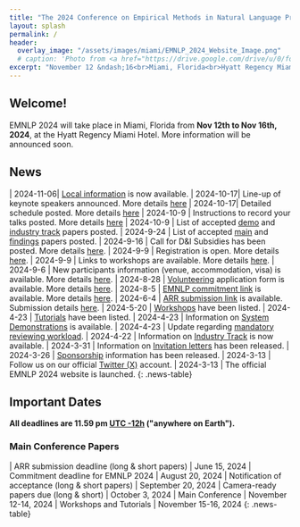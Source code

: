 ```yaml
---
title: "The 2024 Conference on Empirical Methods in Natural Language Processing"
layout: splash
permalink: /
header:
  overlay_image: "/assets/images/miami/EMNLP_2024_Website_Image.png"
  # caption: 'Photo from <a href="https://drive.google.com/drive/u/0/folders/10XXSEjTNDmrwU0tqL58la1n3YlE-g4V8">EMNLP 2024 Website Image.png</a> '
excerpt: "November 12 &ndash;16<br>Miami, Florida<br>Hyatt Regency Miami Hotel"
---
```


## Welcome!
EMNLP 2024 will take place in Miami, Florida from **Nov 12th to Nov 16th, 2024**, at the Hyatt Regency Miami Hotel. More information will be announced soon.


## News
<style>
.news-table { font-size: .9em; table-layout: fixed; }
.news-table tr td:nth-child(1) { font-weight: bold; width: 10em; }
</style>
| 2024-11-06| [Local information](https://docs.google.com/document/d/1VuQIOj0a19D1eBzLSnzZbCFsPVvwu4zCQzHUdLvj7HQ/edit?tab=t.0#heading=h.41vfahy7mi7u) is now available.
| 2024-10-17| Line-up of keynote speakers announced. More details [here](/program/keynotes)
| 2024-10-17| Detailed schedule posted. More details [here](/program) 
| 2024-10-9 | Instructions to record your talks posted. More details [here](/participants)
| 2024-10-9 | List of accepted [demo](/program/demo) and [industry track](/program/industry) papers posted. 
| 2024-9-24 | List of accepted [main](/program/accepted_main_conference) and [findings](/program/accepted_findings) papers posted. 
| 2024-9-16 | Call for D&I Subsidies has been posted. More details [here](/calls/subsidies).
| 2024-9-9 | Registration is open. More details [here](/registration).
| 2024-9-9 | Links to workshops are available. More details [here](/program/workshops).
| 2024-9-6 | New participants information (venue, accommodation, visa) is available. More details [here](/participants).
| 2024-8-28 | [Volunteering](https://forms.gle/2kVSJGP6NLuXMgnv7) application form is available. More details [here](/volunteers).
| 2024-8-5 | [EMNLP commitment link](https://openreview.net/group?id=EMNLP/2024/Conference) is available. More details [here](calls/main_conference_papers).
| 2024-6-4 | [ARR submission link](https://openreview.net/group?id=aclweb.org/ACL/ARR/2024/June#tab-your-consoles) is available. Submission details [here](calls/main_conference_papers).
| 2024-5-20 | [Workshops](program/workshops) have been listed.
| 2024-4-23 | [Tutorials](program/tutorials) have been listed.
| 2024-4-23 | Information on [System Demonstrations](calls/demos) is available.
| 2024-4-23 | Update regarding [mandatory reviewing workload](calls/main_conference_papers/#mandatory-reviewing-workload-new).
| 2024-4-22 | Information on [Industry Track](/calls/industry_track) is now available.
| 2024-3-31 | Information on [Invitation letters](/participants/#invitation-letters) has been released.
| 2024-3-26 | [Sponsorship](/sponsors/) information has been released.
| 2024-3-13 | Follow us on our official [Twitter (X)](https://twitter.com/emnlpmeeting) account.
| 2024-3-13 | The official EMNLP 2024 website is launched.
{: .news-table}

<!-- ## BLOG POSTS 

<style>
.news-table { font-size: .9em; table-layout: fixed;}
.news-table tr td:nth-child(1) { font-weight: bold; width: 10em; }
</style>
| 2024-3-17 | [EMNLP 2024 Blog](/blog/)
{: .news-table}
 -->
<!-- [Older BLOG POSTS](/blog/){: .btn .btn--info}
{: .text-center} -->


## Important Dates
<b>All deadlines are 11.59 pm <a target="_blank" href="https://www.timeanddate.com/time/zone/timezone/utc-12">UTC -12h</a> ("anywhere on Earth").</b>

### Main Conference Papers
<style>
.news-table { font-size: .9em; table-layout: fixed;}
.news-table tr td:nth-child(1) { font-weight: bold; width: 10em; }
</style>
| ARR submission deadline (long & short papers) | June 15, 2024
| Commitment deadline for EMNLP 2024 | August 20, 2024
| Notification of acceptance (long & short papers) | September 20, 2024
| Camera-ready papers due (long & short) | October 3, 2024
| Main Conference | November 12-14, 2024
| Workshops and Tutorials | November 15-16, 2024
{: .news-table}


